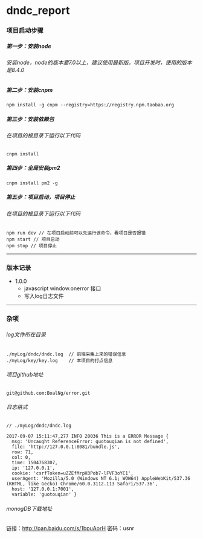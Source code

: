 # dndc_report

### 项目启动步骤

##### 第一步：安装node
###### 安装node，node的版本要7.0以上，建议使用最新版。项目开发时，使用的版本是8.4.0

##### 第二步：安装cnpm
```
npm install -g cnpm --registry=https://registry.npm.taobao.org
```

##### 第三步：安装依赖包
###### 在项目的根目录下运行以下代码
```
cnpm install
```

##### 第四步：全局安装pm2

```
cnpm install pm2 -g
```

##### 第五步：项目启动，项目停止
###### 在项目的根目录下运行以下代码

```
npm run dev // 在项目启动前可以先运行该命令，看项目是否报错
npm start // 项目启动
npm stop // 项目停止
```

---
### 版本记录
- 1.0.0
    - javascript window.onerror 接口
    - 写入log日志文件

---
### 杂项
###### log文件所在目录
```
./myLog/dndc/dndc.log  // 前端采集上来的错误信息
./myLog/key/key.log    // 本项目的打点信息

```

###### 项目github地址
```
git@github.com:BoalNg/error.git
```

###### 日志格式
```
// ./myLog/dndc/dndc.log

2017-09-07 15:11:47,277 INFO 20036 This is a ERROR Message { 
  msg: 'Uncaught ReferenceError: guotouqian is not defined',
  file: 'http://127.0.0.1:8081/bundle.js',
  row: 71,
  col: 0,
  time: 1504768307,
  ip: '127.0.0.1',
  cookie: 'csrfToken=uZZEfMrpH3Pob7-lFVF3oYC1',
  userAgent: 'Mozilla/5.0 (Windows NT 6.1; WOW64) AppleWebKit/537.36 (KHTML, like Gecko) Chrome/60.0.3112.113 Safari/537.36',
  host: '127.0.0.1:7001',
  variable: 'guotouqian' }
```

###### monogDB下载地址

链接：http://pan.baidu.com/s/1bpuAorH 密码：usnr


